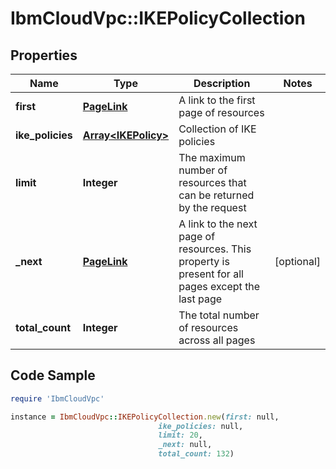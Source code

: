 # IbmCloudVpc::IKEPolicyCollection

## Properties

Name | Type | Description | Notes
------------ | ------------- | ------------- | -------------
**first** | [**PageLink**](PageLink.md) | A link to the first page of resources | 
**ike_policies** | [**Array&lt;IKEPolicy&gt;**](IKEPolicy.md) | Collection of IKE policies | 
**limit** | **Integer** | The maximum number of resources that can be returned by the request | 
**_next** | [**PageLink**](PageLink.md) | A link to the next page of resources. This property is present for all pages except the last page | [optional] 
**total_count** | **Integer** | The total number of resources across all pages | 

## Code Sample

```ruby
require 'IbmCloudVpc'

instance = IbmCloudVpc::IKEPolicyCollection.new(first: null,
                                 ike_policies: null,
                                 limit: 20,
                                 _next: null,
                                 total_count: 132)
```


